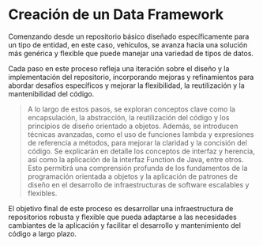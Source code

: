# Creación de un Data Framework


Comenzando desde un repositorio básico diseñado específicamente para un tipo de entidad, en este caso, vehículos, se avanza hacia una solución más genérica y flexible que puede manejar una variedad de tipos de datos.

Cada paso en este proceso refleja una iteración sobre el diseño y la implementación del repositorio, incorporando mejoras y refinamientos para abordar desafíos específicos y mejorar la flexibilidad, la reutilización y la mantenibilidad del código.

> A lo largo de estos pasos, se exploran conceptos clave como la encapsulación, la abstracción, la reutilización del código y los principios de diseño orientado a objetos. Además, se introducen técnicas avanzadas, como el uso de funciones lambda y expresiones de referencia a métodos, para mejorar la claridad y la concisión del código. Se explicarán en detalle los conceptos de interfaz y herencia, así como la aplicación de la interfaz Function de Java, entre otros. Esto permitirá una comprensión profunda de los fundamentos de la programación orientada a objetos y la aplicación de patrones de diseño en el desarrollo de infraestructuras de software escalables y flexibles.

El objetivo final de este proceso es desarrollar una infraestructura de repositorios robusta y flexible que pueda adaptarse a las necesidades cambiantes de la aplicación y facilitar el desarrollo y mantenimiento del código a largo plazo.
